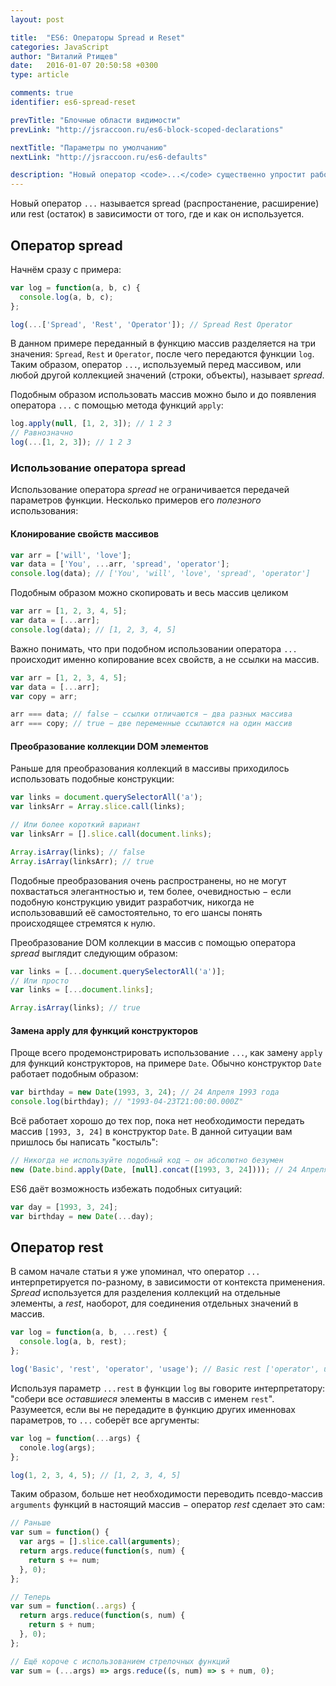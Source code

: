 ```yaml
---
layout: post

title:  "ES6: Операторы Spread и Reset"
categories: JavaScript
author: "Виталий Ртищев"
date:   2016-01-07 20:50:58 +0300
type: article

comments: true
identifier: es6-spread-reset

prevTitle: "Блочные области видимости"
prevLink: "http://jsraccoon.ru/es6-block-scoped-declarations"

nextTitle: "Параметры по умолчанию"
nextLink: "http://jsraccoon.ru/es6-defaults"

description: "Новый оператор <code>...</code> существенно упростит работу с многими типами данных: массивами, коллекциями DOM элементов, датами и функциями."
---
```


Новый оператор `...` называется spread (распростанение, расширение) или rest (остаток) в зависимости от того, где и как он используется. 

## Оператор spread
Начнём сразу с примера:

```javascript
var log = function(a, b, c) {
  console.log(a, b, c);
};

log(...['Spread', 'Rest', 'Operator']); // Spread Rest Operator
```
В данном примере переданный в функцию массив разделяется на три значения: `Spread`, `Rest` и `Operator`, после чего передаются функции `log`. Таким образом, оператор `...`, используемый перед массивом, или любой другой коллекцией значений (строки, объекты), называет *spread*.

Подобным образом использовать массив можно было и до появления оператора `...` с помощью метода функций `apply`:

```javascript
log.apply(null, [1, 2, 3]); // 1 2 3
// Равнозначно
log(...[1, 2, 3]); // 1 2 3
```

### Использование оператора spread
Использование оператора *spread* не ограничивается передачей параметров функции. Несколько примеров его *полезного* использования:

#### Клонирование свойств массивов
```javascript
var arr = ['will', 'love'];
var data = ['You', ...arr, 'spread', 'operator'];
console.log(data); // ['You', 'will', 'love', 'spread', 'operator']
```

Подобным образом можно скопировать и весь массив целиком
```javascript
var arr = [1, 2, 3, 4, 5];
var data = [...arr]; 
console.log(data); // [1, 2, 3, 4, 5]
```

Важно понимать, что при подобном использовании оператора `...` происходит именно копирование всех свойств, а не ссылки на массив. 
```javascript
var arr = [1, 2, 3, 4, 5];
var data = [...arr]; 
var copy = arr;

arr === data; // false − ссылки отличаются − два разных массива
arr === copy; // true − две переменные ссылаются на один массив
```

#### Преобразование коллекции DOM элементов
Раньше для преобразования коллекций в массивы приходилось использовать подобные конструкции:
```javascript
var links = document.querySelectorAll('a');
var linksArr = Array.slice.call(links);

// Или более короткий вариант
var linksArr = [].slice.call(document.links);

Array.isArray(links); // false
Array.isArray(linksArr); // true
```

Подобные преобразования очень распространены, но не могут похвастаться элегантностью и, тем более, очевидностью − если подобную конструкцию увидит разработчик, никогда не использовавший её самостоятельно, то его шансы понять происходящее стремятся к нулю.

Преобразование DOM коллекции в массив с помощью оператора *spread* выглядит следующим образом:
```javascript
var links = [...document.querySelectorAll('a')];
// Или просто
var links = [...document.links];

Array.isArray(links); // true
```

#### Замена apply для функций конструкторов
Проще всего продемонстрировать использование `...`, как замену `apply` для функций конструкторов, на примере `Date`. Обычно конструктор `Date` работает подобным образом:
```javascript
var birthday = new Date(1993, 3, 24); // 24 Апреля 1993 года
console.log(birthday); // "1993-04-23T21:00:00.000Z"
```

Всё работает хорошо до тех пор, пока нет необходимости передать массив `[1993, 3, 24]` в конструктор `Date`. В данной ситуации вам пришлось бы написать "костыль":
```javascript
// Никогда не используйте подобный код − он абсолютно безумен
new (Date.bind.apply(Date, [null].concat([1993, 3, 24]))); // 24 Апреля 1993 года
```

ES6 даёт возможность избежать подобных ситуаций:
```javascript
var day = [1993, 3, 24];
var birthday = new Date(...day);
```

## Оператор rest
В самом начале статьи я уже упоминал, что оператор `...` интерпретируется по-разному, в зависимости от контекста применения. *Spread* используется для разделения коллекций на отдельные элементы, а *rest*, наоборот, для соединения отдельных значений в массив.

```javascript
var log = function(a, b, ...rest) {
  console.log(a, b, rest);
};

log('Basic', 'rest', 'operator', 'usage'); // Basic rest ['operator', usage]
```

Используя параметр `...rest` в функции `log` вы говорите интерпретатору: "собери все *оставшиеся* элементы в массив с именем `rest`". Разумеется, если вы не передадите в функцию других именновах параметров, то `...` соберёт все аргументы:
```javascript
var log = function(...args) {
  conole.log(args);
};

log(1, 2, 3, 4, 5); // [1, 2, 3, 4, 5]
```

Таким образом, больше нет необходимости переводить псевдо-массив `arguments` функций в настоящий массив − оператор *rest* сделает это сам:
```javascript
// Раньше
var sum = function() {
  var args = [].slice.call(arguments);
  return args.reduce(function(s, num) {
    return s += num;
  }, 0);
};

// Теперь
var sum = function(..args) {
  return args.reduce(function(s, num) {
    return s + num;
  }, 0);
};

// Ещё короче с использованием стрелочных функций
var sum = (...args) => args.reduce((s, num) => s + num, 0);
```